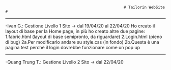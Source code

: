                                                         # Tailorin WebSite #
***********************************************************************************************************************************
-Ivan G.: Gestione Livello 1 Sito -> dal 19/04/20 al 22/04/20
Ho creato il layout di base per la Home page, in più ho creato altre due pagine:
  1.fabric.html (layout di base semipronto, da riguardare)
  2.Login.html (pieno di bug)
    2a.Per modificarlo andare su style.css (in fondo)
    2b.Questa è una pagina test perchè il login dovrebbe funzionare come un pop up
***********************************************************************************************************************************

-Quang Trung T.: Gestione Livello 2 Sito -> dal 22/04/20
